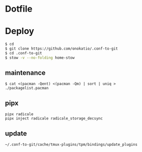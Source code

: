 # Dotfile

# Deploy


```zsh
$ cd
$ git clone https://github.com/onokatio/.conf-to-git
$ cd .conf-to-git
$ stow -v --no-folding home-stow
```

## maintenance

```
$ cat <(pacman -Qent) <(pacman -Qm) | sort | uniq > ./packagelist.pacman
```

## pipx

```
pipx radicale
pipx inject radicale radicale_storage_decsync
```

## update

```
~/.conf-to-git/cache/tmux-plugins/tpm/bindings/update_plugins
```
